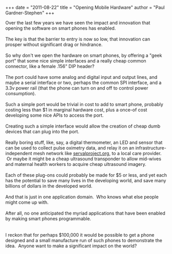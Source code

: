 +++
date = "2011-08-22"
title = "Opening Mobile Hardware"
author = "Paul Gardner-Stephen"
+++

<div class="post-body entry-content" id="post-body-3718104302747640572" itemprop="description articleBody">
Over the last few years we have seen the impact and innovation that opening the software on smart phones has enabled. <br/>
<br/>
The key is that the barrier to entry is now so low, that innovation can prosper without significant drag or hindrance.<br/>
<br/>
So why don't we open the hardware on smart phones, by offering a "geek port" that some nice simple interfaces and a really cheap common connector, like a female .156" DIP header? <br/>
<br/>
The port could have some analog and digital input and output lines, and maybe a serial interface or two, perhaps the common SPI interface, and a 3.3v power rail (that the phone can turn on and off to control power consumption).<br/>
<br/>
Such a simple port would be trivial in cost to add to smart phone, probably costing less than $1 in marginal hardware cost, plus a once-of cost developing some nice APIs to access the port.<br/>
<br/>
Creating such a simple interface would allow the creation of cheap dumb devices that can plug into the port. <br/>
<br/>
Really boring stuff, like, say, a digital thermometer, an LED and sensor that can be used to collect pulse oximetry data, and relay it on an infrastructure-independent mesh network like <a href="http://servalproject.org/">servalproject.org</a>, to a local care provider.  Or maybe it might be a cheap ultrasound transponder to allow mid-wives and maternal health workers to acquire cheap ultrasound imagery. <br/>
<br/>
Each of these plug-ons could probably be made for $5 or less, and yet each has the potential to save many lives in the developing world, and save many billions of dollars in the developed world.<br/>
<br/>
And that is just in one application domain.  Who knows what else people might come up with. <br/>
<br/>
After all, no one anticipated the myriad applications that have been enabled by making smart phones programmable.<br/>
<br/>
<br/>
<div>I reckon that for perhaps $100,000 it would be possible to get a phone designed and a small manufacture run of such phones to demonstrate the idea.  Anyone want to make a significant impact on the world?</div><div><br/>
</div>
<div></div>
</div>
